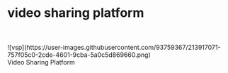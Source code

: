 # video sharing platform</br>
</br>
</br>
![vsp](https://user-images.githubusercontent.com/93759367/213917071-757f05c0-2cde-4601-9cba-5a0c5d869660.png)
</br>
Video Sharing Platform</br>
</br>
